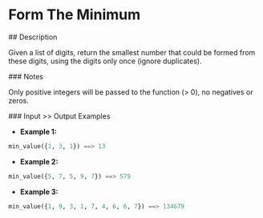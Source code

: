 # Form The Minimum

## Description

Given a list of digits, return the smallest number that could be formed from these digits, using the digits only once (ignore duplicates).

### Notes

Only positive integers will be passed to the function (> 0), no negatives or zeros.

### Input >> Output Examples

* **Example 1:**

```python
min_value({1, 3, 1}) ==> 13
```

* **Example 2:**

```python
min_value({5, 7, 5, 9, 7}) ==> 579
```

* **Example 3:**

```python
min_value({1, 9, 3, 1, 7, 4, 6, 6, 7}) ==> 134679
```
